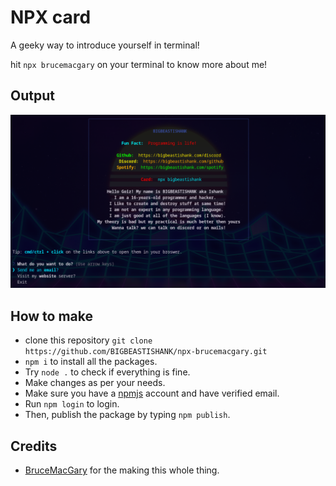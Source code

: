 # NPX card

A geeky way to introduce yourself in terminal!

hit `npx brucemacgary` on your terminal to know more about me!

## Output

<img src="./img/img.png">

## How to make 

- clone this repository `git clone https://github.com/BIGBEASTISHANK/npx-brucemacgary.git`
- `npm i` to install all the packages.
- Try `node .` to check if everything is fine.
- Make changes as per your needs.
- Make sure you have a [npmjs](https://www.npmjs.com/) account and have verified email.
- Run `npm login` to login.
- Then, publish the package by typing `npm publish`.

## Credits 
- [BruceMacGary](https://github.com/brucemacgary) for the making this whole thing.
